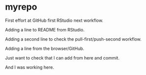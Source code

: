 # myrepo
First effort at GitHub first RStudio next workflow.

Adding a line to README from RStudio.

Adding a second line to check the pull-first/push-second workflow.

Adding a line from the browser/GitHub.

Just want to check that I can add from here and commit.

And I was working here.
